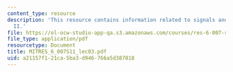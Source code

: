 ```yaml
---
content_type: resource
description: 'This resource contains information related to signals and systems: part
  II.'
file: https://ol-ocw-studio-app-qa.s3.amazonaws.com/courses/res-6-007-signals-and-systems-spring-2011/a21157f121ca5ba3d946766a5d387018_MITRES_6_007S11_lec03.pdf
file_type: application/pdf
resourcetype: Document
title: MITRES_6_007S11_lec03.pdf
uid: a21157f1-21ca-5ba3-d946-766a5d387018
---
```

